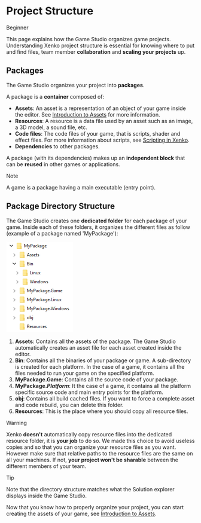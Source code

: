 # Project Structure

<span class="label label-doc-level">Beginner</span>

This page explains how the Game Studio organizes game projects. 
Understanding Xenko project structure is essential for knowing where to put and find files, 
team member **collaboration** and **scaling your projects** up.

## Packages

The Game Studio organizes your project into **packages**. 

A package is a **container** composed of:

* **Assets**: An asset is a representation of an object of your game inside the editor. 
  See [Introduction to Assets](introduction-to-assets.md) for more information.
* **Resources**: A resource is a data file used by an asset such as an image, a 3D model, a sound file, etc.
* **Code files**: The code files of your game, that is scripts, shader and effect files. 
  For more information about scripts, see [Scripting in Xenko](scripting-in-xenko.md).
* **Dependencies** to other packages.

A package (with its dependencies) makes up an **independent block** that can be **reused** in other games or applications.

> [!NOTE]
> A game is a package having a main executable (entry point).

## Package Directory Structure

The Game Studio creates one **dedicated folder** for each package of your game.
Inside each of these folders, it organizes the different files as follow (example of a package named 'MyPackage'): 

![Package Directory Structure](media/sample-project-directory-structure.png)

1. **Assets**: Contains all the assets of the package. The Game Studio automatically creates an asset file for each asset created inside the editor.
2. **Bin**: Contains all the binaries of your package or game. A sub-directory is created for each platform. 
   In the case of a game, it contains all the files needed to run your game on the specified platform.
3. **MyPackage.Game**: Contains all the source code of your package.
4. **MyPackage._Platform_**: It the case of a game, it contains all the platform specific source code and main entry points for the platform. 
5. **obj**: Contains all build cached files. If you want to force a complete asset and code rebuild, you can delete this folder.
6. **Resources**: This is the place where you should copy all resource files. 

> [!WARNING]
> Xenko **doesn't** automatically copy resource files into the dedicated resource folder, it is **your job** to do so. 
> We made this choice to avoid useless copies and so that you can organize your resource files as you want.
> However make sure that relative paths to the resource files are the same on all your machines.
> If not, **your project won't be sharable** between the different members of your team.

> [!TIP]
> Note that the directory structure matches what the Solution explorer displays inside the Game Studio.

Now that you know how to properly organize your project, you can start creating the assets of your game, see [Introduction to Assets](introduction-to-assets.md).
